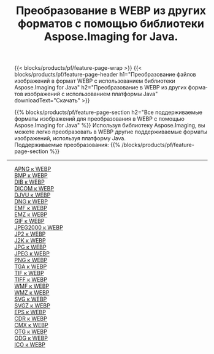 ﻿---
title: Преобразование в WEBP из других форматов с помощью библиотеки Aspose.Imaging for Java. 
weight: 3920
url: /ru/java/conversion/to/webp 
lang: ru
langdirlevel: 2
locales: zh-hans,ja,it,ru,de,es,fr,nl,id,lt,pl,pt,vi,tr,ko,zh-hant,ar,hi,th,sv,cs,uk,he
description: Используя Aspose.Imaging, вы можете конвертировать в WEBP другие форматы с помощью Java.
---

{{< blocks/products/pf/feature-page-wrap >}}
{{< blocks/products/pf/feature-page-header h1="Преобразование файлов изображений в формат WEBP с использованием библиотеки Aspose.Imaging for Java" h2="Преобразование в WEBP из других форматов изображений с использованием платформы Java" downloadText="Скачать" >}}


{{% blocks/products/pf/feature-page-section  h2="Все поддерживаемые форматы изображений для преобразования в WEBP с помощью Aspose.Imaging for Java" %}}
Используя библиотеку Aspose.Imaging, вы можете легко преобразовать в WEBP другие поддерживаемые форматы изображений, используя платформу Java.
<br/>
Поддерживаемые преобразования:
{{% /blocks/products/pf/feature-page-section %}}
<div class="container-fluid productfamilypage bg-gray">
    <div class="convertypes bg-gray agp-content section">
        <div class="container">
		<hr style="margin-left:-20px;"/>
		<div class="row other-converters">
		    <div class='col-md-2 other-converter remove-lp remove-rp'><a href="/imaging/ru/java/conversion/apng-to-webp" >APNG к WEBP</a></div>
<div class='col-md-2 other-converter remove-lp remove-rp'><a href="/imaging/ru/java/conversion/bmp-to-webp" >BMP к WEBP</a></div>
<div class='col-md-2 other-converter remove-lp remove-rp'><a href="/imaging/ru/java/conversion/dib-to-webp" >DIB к WEBP</a></div>
<div class='col-md-2 other-converter remove-lp remove-rp'><a href="/imaging/ru/java/conversion/dicom-to-webp" >DICOM к WEBP</a></div>
<div class='col-md-2 other-converter remove-lp remove-rp'><a href="/imaging/ru/java/conversion/djvu-to-webp" >DJVU к WEBP</a></div>
<div class='col-md-2 other-converter remove-lp remove-rp'><a href="/imaging/ru/java/conversion/dng-to-webp" >DNG к WEBP</a></div>
<div class='col-md-2 other-converter remove-lp remove-rp'><a href="/imaging/ru/java/conversion/emf-to-webp" >EMF к WEBP</a></div>
<div class='col-md-2 other-converter remove-lp remove-rp'><a href="/imaging/ru/java/conversion/emz-to-webp" >EMZ к WEBP</a></div>
<div class='col-md-2 other-converter remove-lp remove-rp'><a href="/imaging/ru/java/conversion/gif-to-webp" >GIF к WEBP</a></div>
<div class='col-md-2 other-converter remove-lp remove-rp'><a href="/imaging/ru/java/conversion/jpeg2000-to-webp" >JPEG2000 к WEBP</a></div>
<div class='col-md-2 other-converter remove-lp remove-rp'><a href="/imaging/ru/java/conversion/jp2-to-webp" >JP2 к WEBP</a></div>
<div class='col-md-2 other-converter remove-lp remove-rp'><a href="/imaging/ru/java/conversion/j2k-to-webp" >J2K к WEBP</a></div>
<div class='col-md-2 other-converter remove-lp remove-rp'><a href="/imaging/ru/java/conversion/jpg-to-webp" >JPG к WEBP</a></div>
<div class='col-md-2 other-converter remove-lp remove-rp'><a href="/imaging/ru/java/conversion/jpeg-to-webp" >JPEG к WEBP</a></div>
<div class='col-md-2 other-converter remove-lp remove-rp'><a href="/imaging/ru/java/conversion/png-to-webp" >PNG к WEBP</a></div>
<div class='col-md-2 other-converter remove-lp remove-rp'><a href="/imaging/ru/java/conversion/tga-to-webp" >TGA к WEBP</a></div>
<div class='col-md-2 other-converter remove-lp remove-rp'><a href="/imaging/ru/java/conversion/tif-to-webp" >TIF к WEBP</a></div>
<div class='col-md-2 other-converter remove-lp remove-rp'><a href="/imaging/ru/java/conversion/tiff-to-webp" >TIFF к WEBP</a></div>
<div class='col-md-2 other-converter remove-lp remove-rp'><a href="/imaging/ru/java/conversion/wmf-to-webp" >WMF к WEBP</a></div>
<div class='col-md-2 other-converter remove-lp remove-rp'><a href="/imaging/ru/java/conversion/wmz-to-webp" >WMZ к WEBP</a></div>
<div class='col-md-2 other-converter remove-lp remove-rp'><a href="/imaging/ru/java/conversion/svg-to-webp" >SVG к WEBP</a></div>
<div class='col-md-2 other-converter remove-lp remove-rp'><a href="/imaging/ru/java/conversion/svgz-to-webp" >SVGZ к WEBP</a></div>
<div class='col-md-2 other-converter remove-lp remove-rp'><a href="/imaging/ru/java/conversion/eps-to-webp" >EPS к WEBP</a></div>
<div class='col-md-2 other-converter remove-lp remove-rp'><a href="/imaging/ru/java/conversion/cdr-to-webp" >CDR к WEBP</a></div>
<div class='col-md-2 other-converter remove-lp remove-rp'><a href="/imaging/ru/java/conversion/cmx-to-webp" >CMX к WEBP</a></div>
<div class='col-md-2 other-converter remove-lp remove-rp'><a href="/imaging/ru/java/conversion/otg-to-webp" >OTG к WEBP</a></div>
<div class='col-md-2 other-converter remove-lp remove-rp'><a href="/imaging/ru/java/conversion/odg-to-webp" >ODG к WEBP</a></div>
<div class='col-md-2 other-converter remove-lp remove-rp'><a href="/imaging/ru/java/conversion/ico-to-webp" >ICO к WEBP</a></div>
                </div>
        </div>
    </div>
</div>
<br/>

